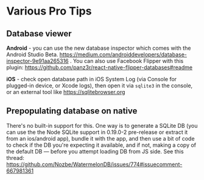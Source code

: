 # Various Pro Tips

## Database viewer

**Android** - you can use the new database inspector which comes with the Android Studio Beta. https://medium.com/androiddevelopers/database-inspector-9e91aa265316  . You can also use Facebook Flipper with this plugin: https://github.com/panz3r/react-native-flipper-databases#readme

**iOS** - check open database path in iOS System Log (via Console for plugged-in device, or Xcode logs), then open it via `sqlite3` in the console, or an external tool like https://sqlitebrowser.org

## Prepopulating database on native

There's no built-in support for this. One way is to generate a SQLite DB (you can use the the Node SQLite support in 0.19.0-2 pre-release or extract it from an ios/android app), bundle it with the app, and then use a bit of code to check if the DB you're expecting it available, and if not, making a copy of the default DB — before you attempt loading DB from JS side. See this thread: https://github.com/Nozbe/WatermelonDB/issues/774#issuecomment-667981361
